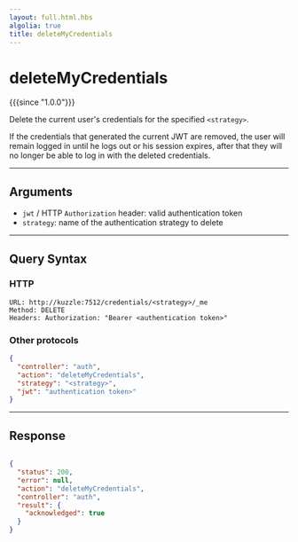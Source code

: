 ```yaml
---
layout: full.html.hbs
algolia: true
title: deleteMyCredentials
---
```


# deleteMyCredentials

{{{since "1.0.0"}}}

Delete the current user's credentials for the specified `<strategy>`. 

If the credentials that generated the current JWT are removed, the user will remain logged in until he logs out or his session expires, after that they will no longer be able to log in with the deleted credentials.

---

## Arguments

* `jwt` / HTTP `Authorization` header: valid authentication token
* `strategy`: name of the authentication strategy to delete

---

## Query Syntax

### HTTP

```http
URL: http://kuzzle:7512/credentials/<strategy>/_me
Method: DELETE  
Headers: Authorization: "Bearer <authentication token>"
```


### Other protocols

```json
{
  "controller": "auth",
  "action": "deleteMyCredentials",
  "strategy": "<strategy>",
  "jwt": "authentication token>"
}
```

---

## Response

```json

{
  "status": 200,
  "error": null,
  "action": "deleteMyCredentials",
  "controller": "auth",
  "result": {
    "acknowledged": true
  }
}
```
